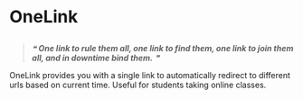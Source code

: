 <p align="justify" style="font-weight: bolder; font-size: 30px;">OneLink</p>

> _❝ __One link to rule them all, one link to find them, one link to join them all, and in downtime bind them.__ ❞_

OneLink provides you with a single link to automatically redirect to different urls based on current time. Useful for
students taking online classes.